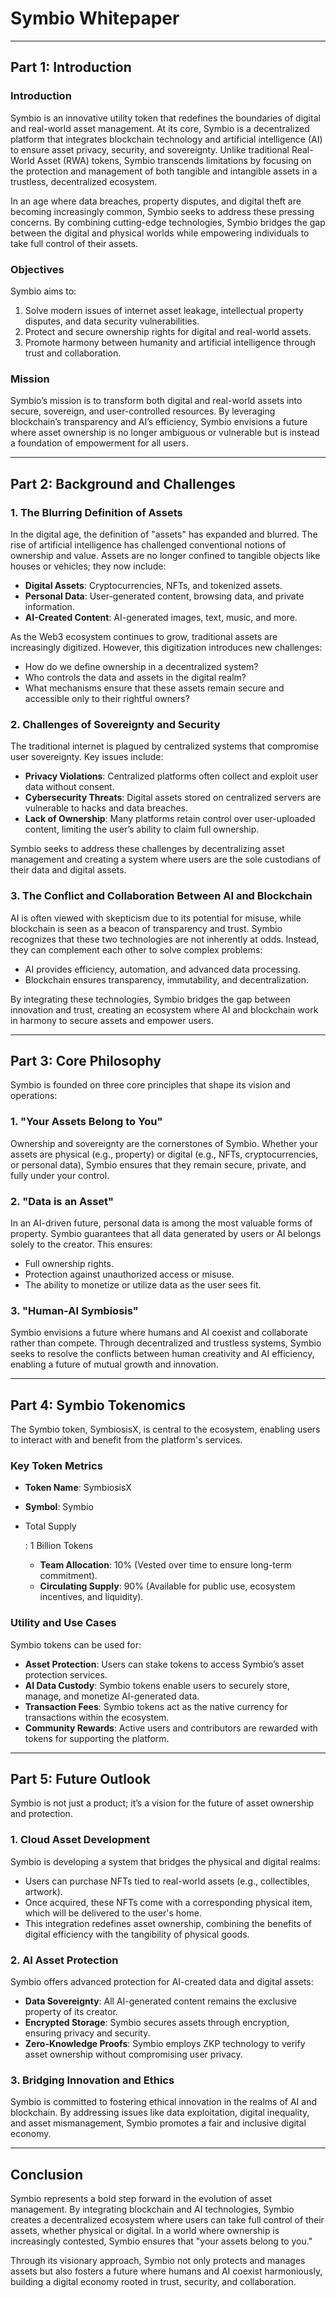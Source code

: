 # **Symbio Whitepaper**

------

## **Part 1: Introduction**

### **Introduction**

Symbio is an innovative utility token that redefines the boundaries of digital and real-world asset management. At its core, Symbio is a decentralized platform that integrates blockchain technology and artificial intelligence (AI) to ensure asset privacy, security, and sovereignty. Unlike traditional Real-World Asset (RWA) tokens, Symbio transcends limitations by focusing on the protection and management of both tangible and intangible assets in a trustless, decentralized ecosystem.

In an age where data breaches, property disputes, and digital theft are becoming increasingly common, Symbio seeks to address these pressing concerns. By combining cutting-edge technologies, Symbio bridges the gap between the digital and physical worlds while empowering individuals to take full control of their assets.

### **Objectives**

Symbio aims to:

1. Solve modern issues of internet asset leakage, intellectual property disputes, and data security vulnerabilities.
2. Protect and secure ownership rights for digital and real-world assets.
3. Promote harmony between humanity and artificial intelligence through trust and collaboration.

### **Mission**

Symbio’s mission is to transform both digital and real-world assets into secure, sovereign, and user-controlled resources. By leveraging blockchain’s transparency and AI’s efficiency, Symbio envisions a future where asset ownership is no longer ambiguous or vulnerable but is instead a foundation of empowerment for all users.

------

## **Part 2: Background and Challenges**

### **1. The Blurring Definition of Assets**

In the digital age, the definition of "assets" has expanded and blurred. The rise of artificial intelligence has challenged conventional notions of ownership and value. Assets are no longer confined to tangible objects like houses or vehicles; they now include:

- **Digital Assets**: Cryptocurrencies, NFTs, and tokenized assets.
- **Personal Data**: User-generated content, browsing data, and private information.
- **AI-Created Content**: AI-generated images, text, music, and more.

As the Web3 ecosystem continues to grow, traditional assets are increasingly digitized. However, this digitization introduces new challenges:

- How do we define ownership in a decentralized system?
- Who controls the data and assets in the digital realm?
- What mechanisms ensure that these assets remain secure and accessible only to their rightful owners?

### **2. Challenges of Sovereignty and Security**

The traditional internet is plagued by centralized systems that compromise user sovereignty. Key issues include:

- **Privacy Violations**: Centralized platforms often collect and exploit user data without consent.
- **Cybersecurity Threats**: Digital assets stored on centralized servers are vulnerable to hacks and data breaches.
- **Lack of Ownership**: Many platforms retain control over user-uploaded content, limiting the user’s ability to claim full ownership.

Symbio seeks to address these challenges by decentralizing asset management and creating a system where users are the sole custodians of their data and digital assets.

### **3. The Conflict and Collaboration Between AI and Blockchain**

AI is often viewed with skepticism due to its potential for misuse, while blockchain is seen as a beacon of transparency and trust. Symbio recognizes that these two technologies are not inherently at odds. Instead, they can complement each other to solve complex problems:

- AI provides efficiency, automation, and advanced data processing.
- Blockchain ensures transparency, immutability, and decentralization.

By integrating these technologies, Symbio bridges the gap between innovation and trust, creating an ecosystem where AI and blockchain work in harmony to secure assets and empower users.

------

## **Part 3: Core Philosophy**

Symbio is founded on three core principles that shape its vision and operations:

### **1. "Your Assets Belong to You"**

Ownership and sovereignty are the cornerstones of Symbio. Whether your assets are physical (e.g., property) or digital (e.g., NFTs, cryptocurrencies, or personal data), Symbio ensures that they remain secure, private, and fully under your control.

### **2. "Data is an Asset"**

In an AI-driven future, personal data is among the most valuable forms of property. Symbio guarantees that all data generated by users or AI belongs solely to the creator. This ensures:

- Full ownership rights.
- Protection against unauthorized access or misuse.
- The ability to monetize or utilize data as the user sees fit.

### **3. "Human-AI Symbiosis"**

Symbio envisions a future where humans and AI coexist and collaborate rather than compete. Through decentralized and trustless systems, Symbio seeks to resolve the conflicts between human creativity and AI efficiency, enabling a future of mutual growth and innovation.

------

## **Part 4: Symbio Tokenomics**

The Symbio token, SymbiosisX, is central to the ecosystem, enabling users to interact with and benefit from the platform's services.

### **Key Token Metrics**

- **Token Name**: SymbiosisX

- **Symbol**: Symbio

- Total Supply

  : 1 Billion Tokens

  - **Team Allocation**: 10% (Vested over time to ensure long-term commitment).
  - **Circulating Supply**: 90% (Available for public use, ecosystem incentives, and liquidity).

### **Utility and Use Cases**

Symbio tokens can be used for:

- **Asset Protection**: Users can stake tokens to access Symbio’s asset protection services.
- **AI Data Custody**: Symbio tokens enable users to securely store, manage, and monetize AI-generated data.
- **Transaction Fees**: Symbio tokens act as the native currency for transactions within the ecosystem.
- **Community Rewards**: Active users and contributors are rewarded with tokens for supporting the platform.

------

## **Part 5: Future Outlook**

Symbio is not just a product; it’s a vision for the future of asset ownership and protection.

### **1. Cloud Asset Development**

Symbio is developing a system that bridges the physical and digital realms:

- Users can purchase NFTs tied to real-world assets (e.g., collectibles, artwork).
- Once acquired, these NFTs come with a corresponding physical item, which will be delivered to the user's home.
- This integration redefines asset ownership, combining the benefits of digital efficiency with the tangibility of physical goods.

### **2. AI Asset Protection**

Symbio offers advanced protection for AI-created data and digital assets:

- **Data Sovereignty**: All AI-generated content remains the exclusive property of its creator.
- **Encrypted Storage**: Symbio secures assets through encryption, ensuring privacy and security.
- **Zero-Knowledge Proofs**: Symbio employs ZKP technology to verify asset ownership without compromising user privacy.

### **3. Bridging Innovation and Ethics**

Symbio is committed to fostering ethical innovation in the realms of AI and blockchain. By addressing issues like data exploitation, digital inequality, and asset mismanagement, Symbio promotes a fair and inclusive digital economy.

------

## **Conclusion**

Symbio represents a bold step forward in the evolution of asset management. By integrating blockchain and AI technologies, Symbio creates a decentralized ecosystem where users can take full control of their assets, whether physical or digital. In a world where ownership is increasingly contested, Symbio ensures that "your assets belong to you."

Through its visionary approach, Symbio not only protects and manages assets but also fosters a future where humans and AI coexist harmoniously, building a digital economy rooted in trust, security, and collaboration.